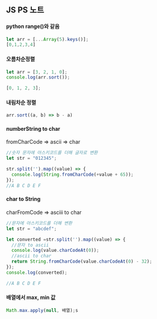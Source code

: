 ## JS PS 노트



#### python range()와 같음

```javascript
let arr = [...Array(5).keys()];
[0,1,2,3,4]
```



#### 오름차순정렬

```javascript
let arr = [3, 2, 1, 0];
console.log(arr.sort());

[0, 1, 2, 3];
```



#### 내림차순 정렬

```javascript
arr.sort((a, b) => b - a)
```



#### numberString to char

fromCharCode => ascii => char

```javascript
//숫자 문자에 아스키코드를 더해 글자로 변환 
let str = "012345";

str.split('').map((value) => {
  console.log(String.fromCharCode(+value + 65));
});
//A B C D E F
```



#### char to String

charFromCode => asciii to char 

```javascript
//문자에 아스키코드를 더해 변환
let str = "abcdef";

let converted =str.split('').map((value) => {
  //문자 to ascii
  console.log(value.charCodeAt(0));
  //ascii to char
  return String.fromCharCode(value.charCodeAt(0) - 32);
});
console.log(converted);

//A B C D E F
```



#### 배열에서 max, min 값

```javascript
Math.max.apply(null, 배열);s
```


